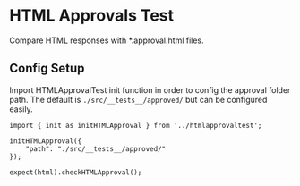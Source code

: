 # HTML Approvals Test

Compare HTML responses with *.approval.html files.

## Config Setup

Import HTMLApprovalTest init function in order to config the approval folder path. The default is `./src/__tests__/approved/` but can be configured easily.

```
import { init as initHTMLApproval } from '../htmlapprovaltest';

initHTMLApproval({
    "path": "./src/__tests__/approved/"
});

expect(html).checkHTMLApproval();
```
